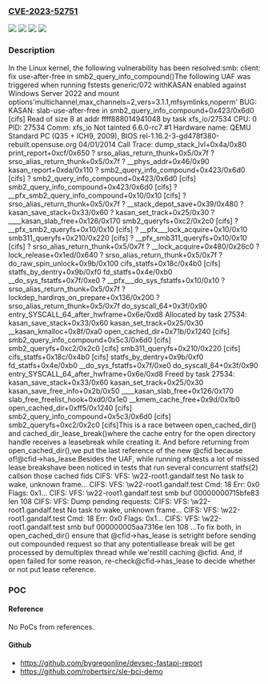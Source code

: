 ### [CVE-2023-52751](https://cve.mitre.org/cgi-bin/cvename.cgi?name=CVE-2023-52751)
![](https://img.shields.io/static/v1?label=Product&message=Linux&color=blue)
![](https://img.shields.io/static/v1?label=Version&message=&color=brightgreen)
![](https://img.shields.io/static/v1?label=Version&message=1da177e4c3f41524e886b7f1b8a0c1fc7321cac2%20&color=brightgreen)
![](https://img.shields.io/static/v1?label=Vulnerability&message=n%2Fa&color=blue)

### Description

In the Linux kernel, the following vulnerability has been resolved:smb: client: fix use-after-free in smb2_query_info_compound()The following UAF was triggered when running fstests generic/072 withKASAN enabled against Windows Server 2022 and mount options'multichannel,max_channels=2,vers=3.1.1,mfsymlinks,noperm'  BUG: KASAN: slab-use-after-free in smb2_query_info_compound+0x423/0x6d0 [cifs]  Read of size 8 at addr ffff888014941048 by task xfs_io/27534  CPU: 0 PID: 27534 Comm: xfs_io Not tainted 6.6.0-rc7 #1  Hardware name: QEMU Standard PC (Q35 + ICH9, 2009), BIOS  rel-1.16.2-3-gd478f380-rebuilt.opensuse.org 04/01/2014  Call Trace:   dump_stack_lvl+0x4a/0x80   print_report+0xcf/0x650   ? srso_alias_return_thunk+0x5/0x7f   ? srso_alias_return_thunk+0x5/0x7f   ? __phys_addr+0x46/0x90   kasan_report+0xda/0x110   ? smb2_query_info_compound+0x423/0x6d0 [cifs]   ? smb2_query_info_compound+0x423/0x6d0 [cifs]   smb2_query_info_compound+0x423/0x6d0 [cifs]   ? __pfx_smb2_query_info_compound+0x10/0x10 [cifs]   ? srso_alias_return_thunk+0x5/0x7f   ? __stack_depot_save+0x39/0x480   ? kasan_save_stack+0x33/0x60   ? kasan_set_track+0x25/0x30   ? ____kasan_slab_free+0x126/0x170   smb2_queryfs+0xc2/0x2c0 [cifs]   ? __pfx_smb2_queryfs+0x10/0x10 [cifs]   ? __pfx___lock_acquire+0x10/0x10   smb311_queryfs+0x210/0x220 [cifs]   ? __pfx_smb311_queryfs+0x10/0x10 [cifs]   ? srso_alias_return_thunk+0x5/0x7f   ? __lock_acquire+0x480/0x26c0   ? lock_release+0x1ed/0x640   ? srso_alias_return_thunk+0x5/0x7f   ? do_raw_spin_unlock+0x9b/0x100   cifs_statfs+0x18c/0x4b0 [cifs]   statfs_by_dentry+0x9b/0xf0   fd_statfs+0x4e/0xb0   __do_sys_fstatfs+0x7f/0xe0   ? __pfx___do_sys_fstatfs+0x10/0x10   ? srso_alias_return_thunk+0x5/0x7f   ? lockdep_hardirqs_on_prepare+0x136/0x200   ? srso_alias_return_thunk+0x5/0x7f   do_syscall_64+0x3f/0x90   entry_SYSCALL_64_after_hwframe+0x6e/0xd8  Allocated by task 27534:   kasan_save_stack+0x33/0x60   kasan_set_track+0x25/0x30   __kasan_kmalloc+0x8f/0xa0   open_cached_dir+0x71b/0x1240 [cifs]   smb2_query_info_compound+0x5c3/0x6d0 [cifs]   smb2_queryfs+0xc2/0x2c0 [cifs]   smb311_queryfs+0x210/0x220 [cifs]   cifs_statfs+0x18c/0x4b0 [cifs]   statfs_by_dentry+0x9b/0xf0   fd_statfs+0x4e/0xb0   __do_sys_fstatfs+0x7f/0xe0   do_syscall_64+0x3f/0x90   entry_SYSCALL_64_after_hwframe+0x6e/0xd8  Freed by task 27534:   kasan_save_stack+0x33/0x60   kasan_set_track+0x25/0x30   kasan_save_free_info+0x2b/0x50   ____kasan_slab_free+0x126/0x170   slab_free_freelist_hook+0xd0/0x1e0   __kmem_cache_free+0x9d/0x1b0   open_cached_dir+0xff5/0x1240 [cifs]   smb2_query_info_compound+0x5c3/0x6d0 [cifs]   smb2_queryfs+0xc2/0x2c0 [cifs]This is a race between open_cached_dir() and cached_dir_lease_break()where the cache entry for the open directory handle receives a leasebreak while creating it.  And before returning from open_cached_dir(),we put the last reference of the new @cfid because of!@cfid->has_lease.Besides the UAF, while running xfstests a lot of missed lease breakshave been noticed in tests that run several concurrent statfs(2) callson those cached fids  CIFS: VFS: \\w22-root1.gandalf.test No task to wake, unknown frame...  CIFS: VFS: \\w22-root1.gandalf.test Cmd: 18 Err: 0x0 Flags: 0x1...  CIFS: VFS: \\w22-root1.gandalf.test smb buf 00000000715bfe83 len 108  CIFS: VFS: Dump pending requests:  CIFS: VFS: \\w22-root1.gandalf.test No task to wake, unknown frame...  CIFS: VFS: \\w22-root1.gandalf.test Cmd: 18 Err: 0x0 Flags: 0x1...  CIFS: VFS: \\w22-root1.gandalf.test smb buf 000000005aa7316e len 108  ...To fix both, in open_cached_dir() ensure that @cfid->has_lease is setright before sending out compounded request so that any potentiallease break will be get processed by demultiplex thread while we'restill caching @cfid.  And, if open failed for some reason, re-check@cfid->has_lease to decide whether or not put lease reference.

### POC

#### Reference
No PoCs from references.

#### Github
- https://github.com/bygregonline/devsec-fastapi-report
- https://github.com/robertsirc/sle-bci-demo

